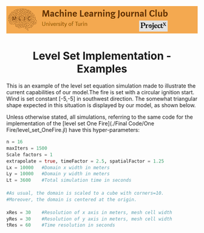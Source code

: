 ![Logo](/Support_Materials/Assets/Logo_MLJC.png)

<h1 align="center">
  Level Set Implementation - Examples
</h1>


This is an example of the level set equation simulation made to illustrate the current capabilities of our model.The fire is set with a circular ignition start. Wind is set constant [-5,-5] in southwest direction. The somewhat triangular shape
expected in this situation is displayed by our model, as shown below.

Unless otherwise stated, all simulations, referring to the same code for the implementation of the [level set One Fire](./Final Code/One Fire/level_set_OneFire.jl) have this hyper-parameters:

```julia
n = 16
maxIters = 1500
Scale factors = 1
extrapolate = true, timeFactor = 2.5, spatialFactor = 1.25
Lx = 10000   #Domain x width in meters
Ly = 10000   #Domain y width in meters
Lt = 3600    #Total simulation time in seconds

#As usual, the domain is scaled to a cube with corners=10.
#Moreover, the domain is centered at the origin.

xRes = 30    #Resolution of x axis in meters, mesh cell width
yRes = 30    #Resolution of y axis in meters, mesh cell width
tRes = 60    #Time resolution in seconds
```
